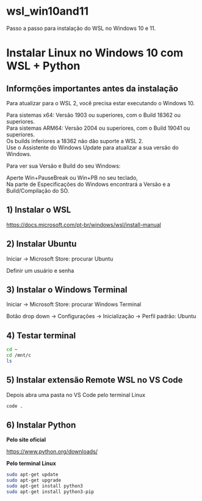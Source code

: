 # wsl_win10and11
Passo a passo para instalação do WSL no Windows 10 e 11.

# Instalar Linux no Windows 10 com WSL + Python

## Informções importantes antes da instalação

Para atualizar para o WSL 2, você precisa estar executando o Windows 10. 

Para sistemas x64: Versão 1903 ou superiores, com o Build 18362 ou superiores.<br />
Para sistemas ARM64: Versão 2004 ou superiores, com o Build 19041 ou superiores.<br />
Os builds inferiores a 18362 não dão suporte a WSL 2.<br />
Use o Assistente do Windows Update para atualizar a sua versão do Windows.


Para ver sua Versão e Build do seu Windows:

Aperte Win+PauseBreak ou Win+PB no seu teclado,<br />
Na parte de Especificações do Windows encontrará a Versão e a Build/Compilação do SO.

## 1) Instalar o WSL


https://docs.microsoft.com/pt-br/windows/wsl/install-manual

## 2) Instalar Ubuntu

Iniciar -> Microsoft Store: procurar Ubuntu

Definir um usuário e senha

## 3) Instalar o Windows Terminal

Iniciar -> Microsoft Store: procurar Windows Terminal

Botão drop down -> Configurações -> Inicialização -> Perfil padrão: Ubuntu

## 4) Testar terminal
```bash
cd ~
cd /mnt/c
ls
```

## 5) Instalar extensão Remote WSL no VS Code

Depois abra uma pasta no VS Code pelo terminal Linux
```bash
code .
```

## 6) Instalar Python
**Pelo site oficial**

https://www.python.org/downloads/

**Pelo terminal Linux**

```bash
sudo apt-get update
sudo apt-get upgrade
sudo apt-get install python3
sudo apt-get install python3-pip
```
